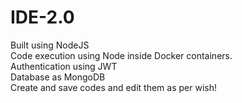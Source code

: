 # IDE-2.0
Built using NodeJS<br/>
Code execution using Node inside Docker containers.<br/>
Authentication using JWT<br/>
Database as MongoDB<br/>
Create and save codes and edit them as per wish!<br/>
